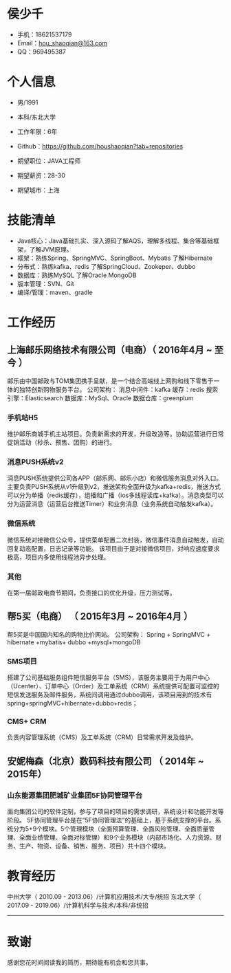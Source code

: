 # 侯少千
- 手机：18621537179
- Email：hou_shaoqian@163.com
- QQ：969495387

# 个人信息
 - 男/1991
 - 本科/东北大学
 - 工作年限：6年
 - Github：https://github.com/houshaoqian?tab=repositories

 - 期望职位：JAVA工程师
 - 期望薪资：28-30
 - 期望城市：上海

# 技能清单

- Java核心：Java基础扎实、深入源码了解AQS，理解多线程、集合等基础框架，了解JVM原理。
- 框架：熟练Spring、SpringMVC、SpringBoot、Mybatis 了解Hibernate
- 分布式：熟练kafka、redis 了解SpringCloud、Zookeper、dubbo
- 数据库：熟练MySQL 了解Oracle MongoDB
- 版本管理：SVN、Git
- 编译/管理：maven、gradle

# 工作经历

## 上海邮乐网络技术有限公司（电商）（ 2016年4月 ~ 至今 ）
邮乐由中国邮政与TOM集团携手呈献，是一个结合高端线上网购和线下零售于一体的独特创新购物服务平台。
公司架构：
消息中间件：kafka
缓存：redis
搜索引擎：Elasticsearch
数据库：MySql、Oracle
数据仓库：greenplum

### 手机站H5 
维护邮乐商城手机主站项目。负责新需求的开发，升级改造等。协助运营进行日常促销活动（秒杀、预售、团购）的进行。

### 消息PUSH系统v2
消息PUSH系统提供公司各APP（邮乐网、邮乐小店）和微信服务消息对外入口。主要负责PUSH系统从v1升级到v2，推送架构全面升级为kafka+redis，推送方式可以分为单播（redis缓存），组播和广播（ios多线程读库+kafka）。消息类型可以分为运营消息（运营后台推送Timer）和业务消息（业务系统自动触发kafka）。

### 微信系统
微信系统对接微信公众号，提供菜单配置二次封装，微信事件消息自动触发，自动回复动态配置，日志记录等功能。
该项目由于是对接微信项目，对响应速度要求极高，项目内多使用线程池异步处理。

### 其他
在第一届邮政电商节期间，负责接口的优化升级，压力测试等。

## 帮5买（电商） （ 2015年3月 ~ 2016年4月 ）
帮5买是中国国内知名的购物比价网站。
公司架构：
Spring + SpringMVC + hibernate +mybatis+ dubbo +mysql+mongoDB
### SMS项目 
搭建了公司基础服务组件短信服务平台（SMS），该服务主要用于为用户中心（Ucenter）、订单中心（Order）及工单系统（CRM）系统提供可配置可监控的短信发送服务及邮件服务，系统间调用通过dubbo调用，该项目用到的技术有 spring+springMVC+hibernate+dubbo+redis；

### CMS+ CRM
负责内容管理系统（CMS）及工单系统（CRM）日常需求开发及维护。

## 安妮梅森（北京）数码科技有限公司 （ 2014年 ~ 2015年）

### 山东能源集团肥城矿业集团5F协同管理平台
面向集团公司的软件定制，参与了项目的项目的需求调研，系统设计和功能开发等阶段。
5F协同管理平台是在“5F协同管理法”的基础上，基于系统支撑的平台。系统分为5+9个模块。5个管理模块（全面预算管理、全面风险管理、全面质量管理、全面业绩管理、全面对标管理）和9个业务模块（内部市场化、人力资源、财务、生产、物资、设备、销售、服务、项目）共十四个模块。

 # 教育经历
 中州大学（ 2010.09 - 2013.06）/计算机应用技术/大专/统招
 东北大学（ 2017.09 - 2019.06）/计算机科学与技术/本科/非统招
      
---
# 致谢
感谢您花时间阅读我的简历，期待能有机会和您共事。

  